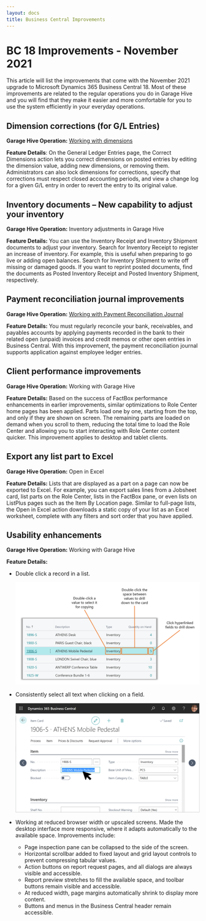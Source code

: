 ```yaml
---
layout: docs
title: Business Central Improvements
---
```


# **BC 18 Improvements - November 2021**

This article will list the improvements that come with the November 2021 upgrade to Microsoft Dynamics 365 Business Central 18. Most of these improvements are related to the regular operations you do in Garage Hive and you will find that they make it easier and more comfortable for you to use the system efficiently in your everyday operations.

## Dimension corrections (for G/L Entries)

**Garage Hive Operation:** [Working with dimensions](garagehive-understanding-dimensions-in-business-central.html)
<br>

**Feature Details**: On the General Ledger Entries page, the Correct Dimensions action lets you correct dimensions on posted entries by editing the dimension value, adding new dimensions, or removing them. Administrators can also lock dimensions for corrections, specify that corrections must respect closed accounting periods, and view a change log for a given G/L entry in order to revert the entry to its original value.

## Inventory documents – New capability to adjust your inventory

**Garage Hive Operation:** Inventory adjustments in Garage Hive
<br>

**Feature Details:** You can use the Inventory Receipt and Inventory Shipment documents to adjust your inventory. Search for Inventory Receipt to register an increase of inventory. For example, this is useful when preparing to go live or adding open balances. Search for Inventory Shipment to write off missing or damaged goods. If you want to reprint posted documents, find the documents as Posted Inventory Receipt and Posted Inventory Shipment, respectively. 

## Payment reconciliation journal improvements

**Garage Hive Operation:** [Working with Payment Reconciliation Journal](garagehive-payment-reconciliation-journals.html)
<br>

**Feature Details:** You must regularly reconcile your bank, receivables, and payables accounts by applying payments recorded in the bank to their related open (unpaid) invoices and credit memos or other open entries in Business Central. With this improvement, the payment reconciliation journal supports application against employee ledger entries.

## Client performance improvements

**Garage Hive Operation:** Working with Garage Hive
<br>

**Feature Details:** Based on the success of FactBox performance enhancements in earlier improvements, similar optimizations to Role Center home pages has been applied. Parts load one by one, starting from the top, and only if they are shown on screen. The remaining parts are loaded on demand when you scroll to them, reducing the total time to load the Role Center and allowing you to start interacting with Role Center content quicker. This improvement applies to desktop and tablet clients.

## Export any list part to Excel

**Garage Hive Operation:** Open in Excel
<br>

**Feature Details:** Lists that are displayed as a part on a page can now be exported to Excel. For example, you can export sales lines from a Jobsheet card, list parts on the Role Center, lists in the FactBox pane, or even lists on ListPlus pages such as the Item By Location page. Similar to full-page lists, the Open in Excel action downloads a static copy of your list as an Excel worksheet, complete with any filters and sort order that you have applied. 

## Usability enhancements

**Garage Hive Operation:** Working with Garage Hive
<br>

**Feature Details:** 
* Double click a record in a list.

   ![](media/garagehive-double-click-row.png)

* Consistently select all text when clicking on a field.

   ![](media/garagehive-cell-value.png)

* Working at reduced browser width or upscaled screens. Made the desktop interface more responsive, where it adapts automatically to the available space. Improvements include: 
  - Page inspection pane can be collapsed to the side of the screen.
  - Horizontal scrollbar added to fixed layout and grid layout controls to prevent compressing tabular values.
  - Action buttons on report request pages, and all dialogs are always visible and accessible.
  - Report preview stretches to fill the available space, and toolbar buttons remain visible and accessible.
  - At reduced width, page margins automatically shrink to display more content.
  - Buttons and menus in the Business Central header remain accessible. 
